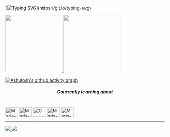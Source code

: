[![Typing SVG](https://readme-typing-svg.demolab.com?font=Fira+Code&pause=1000&color=DD6387&center=true&width=435&lines=Hey+everyone!+My+name+is+Maria+Rita.+;I'm+brazilian%2C+and+I'm+17+years+old;I'm+glad+you+are+here%2C+be+welcome!)](https://git.io/typing-svg)

<div>
  <a href = "https://github.com/MariaR1t4">
  <img height="180em" src="https://github-readme-stats.vercel.app/api?username=MariaR1t4&show_icons=true&theme=dracula&include_all_commits=true&count_private=true"/>
  <img height="180em" src="https://github-readme-stats.vercel.app/api/top-langs/?username=MariaR1t4&layout-compact&langs_count=16&theme=dracula"/>
</div>

[![Ashutosh's github activity graph](https://github-readme-activity-graph.vercel.app/graph?username=MariaR1t4&bg_color=transparent8&color=fa00e9&line=d256c1&point=6b6b6b&area=true&hide_border=true)](https://github.com/ashutosh00710/github-readme-activity-graph)

   <h5 align="center"> Courrently learning about </h5>  
<div style = "align:center">
  <br>
  <img align = "center" alt="Maria-JS" height="30" width="40" src="https://cdn.jsdelivr.net/gh/devicons/devicon/icons/javascript/javascript-plain.svg"/>
  <img align = "center" alt="Maria-TS" height="30" width="40" src="https://cdn.jsdelivr.net/gh/devicons/devicon/icons/typescript/typescript-plain.svg" />
  <img align = "center" alt="C" height="30" width="40" alt="Maria-C" src="https://cdn.jsdelivr.net/gh/devicons/devicon/icons/c/c-original.svg"/>
  <img align = "center" alt="Maria-HTML" height="30" width="40" src="https://cdn.jsdelivr.net/gh/devicons/devicon/icons/html5/html5-original.svg" />
  <img align = "center" alt="Maria-CSS" height="30" width="40" src="https://cdn.jsdelivr.net/gh/devicons/devicon/icons/css3/css3-original.svg" />
</div>
<hr/>
<div>
    <a href="www.linkedin.com/in/maria-rita-sousa-borges-3b2717278"><img src="https://img.shields.io/badge/LinkedIn-0077B5?style=for-the-badge&logo=linkedin&logoColor=white" target="_blanck">
      <a href="mailto:mritasborgess@gmail.com"><img src="https://img.shields.io/badge/Gmail-D14836?style=for-the-badge&logo=gmail&logoColor=white" target="_blanck">
  </div>
